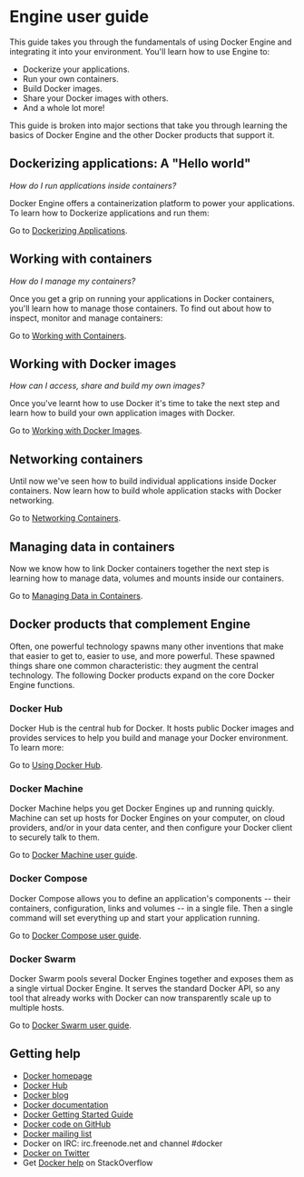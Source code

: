 <!--[metadata]>
+++
title = "Introduction"
description = "Introduction to user guide"
keywords = ["docker, introduction, documentation, about, technology, docker.io, user, guide, user's, manual, platform, framework, home,  intro"]
[menu.main]
parent="engine_guide"
+++
<![end-metadata]-->

# Engine user guide

This guide takes you through the fundamentals of using Docker Engine and
integrating it into your environment. You'll learn how to use Engine to:

* Dockerize your applications.
* Run your own containers.
* Build Docker images.
* Share your Docker images with others.
* And a whole lot more!

This guide is broken into major sections that take you through learning the basics of Docker Engine and the other Docker products that support it.

## Dockerizing applications: A "Hello world"

*How do I run applications inside containers?*

Docker Engine offers a containerization platform to power your applications. To
learn how to Dockerize applications and run them:

Go to [Dockerizing Applications](containers/dockerizing.md).


## Working with containers

*How do I manage my containers?*

Once you get a grip on running your applications in Docker containers, you'll learn how to manage those containers. To find out
about how to inspect, monitor and manage containers:

Go to [Working with Containers](containers/usingdocker.md).

## Working with Docker images

*How can I access, share and build my own images?*

Once you've learnt how to use Docker it's time to take the next step and
learn how to build your own application images with Docker.

Go to [Working with Docker Images](containers/dockerimages.md).

## Networking containers

Until now we've seen how to build individual applications inside Docker
containers. Now learn how to build whole application stacks with Docker
networking.

Go to [Networking Containers](containers/networkingcontainers.md).

## Managing data in containers

Now we know how to link Docker containers together the next step is
learning how to manage data, volumes and mounts inside our containers.

Go to [Managing Data in Containers](containers/dockervolumes.md).

## Docker products that complement Engine

Often, one powerful technology spawns many other inventions that make that easier to get to, easier to use, and more powerful.  These spawned things share one common characteristic: they augment the central technology. The following Docker products expand on the core Docker Engine functions.

### Docker Hub

Docker Hub is the central hub for Docker. It hosts public Docker images
and provides services to help you build and manage your Docker
environment. To learn more:

Go to [Using Docker Hub](https://docs.docker.com/docker-hub).

### Docker Machine

Docker Machine helps you get Docker Engines up and running quickly. Machine
can set up hosts for Docker Engines on your computer, on cloud providers,
and/or in your data center, and then configure your Docker client to securely
talk to them.

Go to [Docker Machine user guide](https://docs.docker.com/machine/).

### Docker Compose

Docker Compose allows you to define an application's components -- their containers,
configuration, links and volumes -- in a single file. Then a single command
will set everything up and start your application running.

Go to [Docker Compose user guide](https://docs.docker.com/compose/).


### Docker Swarm

Docker Swarm pools several Docker Engines together and exposes them as a single
virtual Docker Engine. It serves the standard Docker API, so any tool that already
works with Docker can now transparently scale up to multiple hosts.

Go to [Docker Swarm user guide](https://docs.docker.com/swarm/).

## Getting help

* [Docker homepage](https://www.docker.com/)
* [Docker Hub](https://hub.docker.com)
* [Docker blog](https://blog.docker.com/)
* [Docker documentation](https://docs.docker.com/)
* [Docker Getting Started Guide](https://docs.docker.com/mac/started/)
* [Docker code on GitHub](https://github.com/docker/docker)
* [Docker mailing
  list](https://groups.google.com/forum/#!forum/docker-user)
* Docker on IRC: irc.freenode.net and channel #docker
* [Docker on Twitter](https://twitter.com/docker)
* Get [Docker help](https://stackoverflow.com/search?q=docker) on
  StackOverflow
